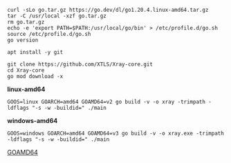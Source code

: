 ```
curl -sLo go.tar.gz https://go.dev/dl/go1.20.4.linux-amd64.tar.gz
tar -C /usr/local -xzf go.tar.gz
rm go.tar.gz
echo -e 'export PATH=$PATH:/usr/local/go/bin' > /etc/profile.d/go.sh
source /etc/profile.d/go.sh
go version
```

```
apt install -y git
```

```
git clone https://github.com/XTLS/Xray-core.git
cd Xray-core
go mod download -x
```

**linux-amd64**

```
GOOS=linux GOARCH=amd64 GOAMD64=v2 go build -v -o xray -trimpath -ldflags "-s -w -buildid=" ./main
```

**windows-amd64**

```
GOOS=windows GOARCH=amd64 GOAMD64=v3 go build -v -o xray.exe -trimpath -ldflags "-s -w -buildid=" ./main
```

[GOAMD64](https://github.com/golang/go/wiki/MinimumRequirements#amd64)
